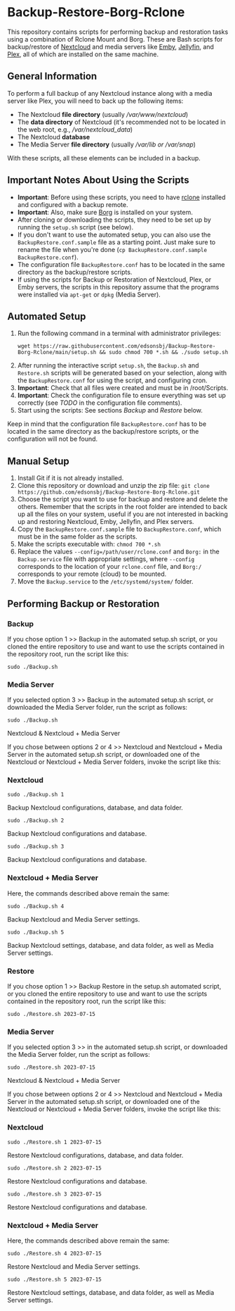 # Backup-Restore-Borg-Rclone

This repository contains scripts for performing backup and restoration tasks using a combination of Rclone Mount and Borg. These are Bash scripts for backup/restore of [Nextcloud](https://nextcloud.com/) and media servers like [Emby](https://emby.media/), [Jellyfin](https://jellyfin.org/), and [Plex](https://www.plex.tv/), all of which are installed on the same machine.

## General Information

To perform a full backup of any Nextcloud instance along with a media server like Plex, you will need to back up the following items:
- The Nextcloud **file directory** (usually */var/www/nextcloud*)
- The **data directory** of Nextcloud (it's recommended not to be located in the web root, e.g., */var/nextcloud_data*)
- The Nextcloud **database**
- The Media Server **file directory** (usually */var/lib or /var/snap*)

With these scripts, all these elements can be included in a backup.

## Important Notes About Using the Scripts

- **Important**: Before using these scripts, you need to have [rclone](https://rclone.org/) installed and configured with a backup remote.
- **Important**: Also, make sure [Borg](https://borgbackup.readthedocs.io/en/stable/) is installed on your system.
- After cloning or downloading the scripts, they need to be set up by running the `setup.sh` script (see below).
- If you don't want to use the automated setup, you can also use the `BackupRestore.conf.sample` file as a starting point. Just make sure to rename the file when you're done (`cp BackupRestore.conf.sample BackupRestore.conf`).
- The configuration file `BackupRestore.conf` has to be located in the same directory as the backup/restore scripts.
- If using the scripts for Backup or Restoration of Nextcloud, Plex, or Emby servers, the scripts in this repository assume that the programs were installed via `apt-get` or `dpkg` (Media Server).

## Automated Setup

1. Run the following command in a terminal with administrator privileges:
   ```
   wget https://raw.githubusercontent.com/edsonsbj/Backup-Restore-Borg-Rclone/main/setup.sh && sudo chmod 700 *.sh && ./sudo setup.sh
   ```
2. After running the interactive script `setup.sh`, the `Backup.sh` and `Restore.sh` scripts will be generated based on your selection, along with the `BackupRestore.conf` for using the script, and configuring cron.
3. **Important**: Check that all files were created and must be in /root/Scripts.
4. **Important**: Check the configuration file to ensure everything was set up correctly (see *TODO* in the configuration file comments).
5. Start using the scripts: See sections *Backup* and *Restore* below.

Keep in mind that the configuration file `BackupRestore.conf` has to be located in the same directory as the backup/restore scripts, or the configuration will not be found.

## Manual Setup

1. Install Git if it is not already installed.
2. Clone this repository or download and unzip the zip file: `git clone https://github.com/edsonsbj/Backup-Restore-Borg-Rclone.git`
3. Choose the script you want to use for backup and restore and delete the others. Remember that the scripts in the root folder are intended to back up all the files on your system, useful if you are not interested in backing up and restoring Nextcloud, Emby, Jellyfin, and Plex servers.
4. Copy the `BackupRestore.conf.sample` file to `BackupRestore.conf`, which must be in the same folder as the scripts.
5. Make the scripts executable with: `chmod 700 *.sh`
6. Replace the values `--config=/path/user/rclone.conf` and `Borg:` in the `Backup.service` file with appropriate settings, where `--config` corresponds to the location of your `rclone.conf` file, and `Borg:/` corresponds to your remote (cloud) to be mounted.
7. Move the `Backup.service` to the `/etc/systemd/system/` folder.

## Performing Backup or Restoration

### Backup

If you chose option 1 >> Backup in the automated setup.sh script, or you cloned the entire repository to use and want to use the scripts contained in the repository root, run the script like this:
   ```
   sudo ./Backup.sh
   ```

### Media Server

If you selected option 3 >> Backup in the automated setup.sh script, or downloaded the Media Server folder, run the script as follows:
   ```
   sudo ./Backup.sh
   ```

Nextcloud & Nextcloud + Media Server

If you chose between options 2 or 4 >> Nextcloud and Nextcloud + Media Server in the automated setup.sh script, or downloaded one of the Nextcloud or Nextcloud + Media Server folders, invoke the script like this:

### Nextcloud

   ```
   sudo ./Backup.sh 1
   ```
   Backup Nextcloud configurations, database, and data folder.
   ```
   sudo ./Backup.sh 2
   ```
   Backup Nextcloud configurations and database.
   ```
   sudo ./Backup.sh 3
   ```
   Backup Nextcloud configurations and database.

### Nextcloud + Media Server

Here, the commands described above remain the same:

   ```
   sudo ./Backup.sh 4
   ```
   Backup Nextcloud and Media Server settings.
   ```
   sudo ./Backup.sh 5
   ```
   Backup Nextcloud settings, database, and data folder, as well as Media Server settings.

### Restore

If you chose option 1 >> Backup Restore in the setup.sh automated script, or you cloned the entire repository to use and want to use the scripts contained in the repository root, run the script like this:
   ```
   sudo ./Restore.sh 2023-07-15
   ```

### Media Server

If you selected option 3 >> in the automated setup.sh script, or downloaded the Media Server folder, run the script as follows:
   ```
   sudo ./Restore.sh 2023-07-15
   ```

Nextcloud & Nextcloud + Media Server

If you chose between options 2 or 4 >> Nextcloud and Nextcloud + Media Server in the automated setup.sh script, or downloaded one of the Nextcloud or Nextcloud + Media Server folders, invoke the script like this:

### Nextcloud

   ```
   sudo ./Restore.sh 1 2023-07-15 
   ```
   Restore Nextcloud configurations, database, and data folder.
   ```
   sudo ./Restore.sh 2 2023-07-15
   ```
   Restore Nextcloud configurations and database.
   ```
   sudo ./Restore.sh 3 2023-07-15
   ```
   Restore Nextcloud configurations and database.

### Nextcloud + Media Server

Here, the commands described above remain the same:

   ```
   sudo ./Restore.sh 4 2023-07-15
   ```
   Restore Nextcloud and Media Server settings.
   ```
   sudo ./Restore.sh 5 2023-07-15
   ```
   Restore Nextcloud settings, database, and data folder, as well as Media Server settings.